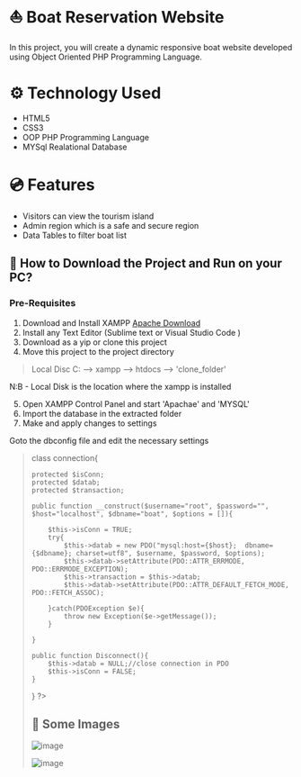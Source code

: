# ⛵ Boat Reservation Website 
In this project, you will create a dynamic responsive boat website developed using Object Oriented PHP Programming Language.

# ⚙️ Technology Used
- HTML5
- CSS3
- OOP PHP Programming Language
- MYSql Realational Database

# 💿 Features
* Visitors can view the tourism island
* Admin region which is a safe and secure region
* Data Tables to filter boat list

## 📖 How to Download the Project and Run on your PC?
### Pre-Requisites
1. Download and Install XAMPP   [Apache Download](https://www.apachefriends.org/download.html)
2. Install any Text Editor (Sublime text or Visual Studio Code )
3. Download as a yip or clone this project
4. Move this project to the project directory

> Local Disc C: --> xampp --> htdocs --> 'clone_folder'

N:B - Local Disk is the location where the xampp is installed

5.  Open XAMPP Control Panel and start 'Apachae' and 'MYSQL'
6.  Import the database in the extracted folder
7.  Make and apply changes to settings

Goto the dbconfig file and edit the necessary settings

> <?php 
class connection{

	protected $isConn;
	protected $datab;
	protected $transaction;

	public function __construct($username="root", $password="", $host="localhost", $dbname="boat", $options = []){
		
		$this->isConn = TRUE;
		try{
			$this->datab = new PDO("mysql:host={$host};  dbname={$dbname}; charset=utf8", $username, $password, $options);
			$this->datab->setAttribute(PDO::ATTR_ERRMODE, PDO::ERRMODE_EXCEPTION);
			$this->transaction = $this->datab;
			$this->datab->setAttribute(PDO::ATTR_DEFAULT_FETCH_MODE, PDO::FETCH_ASSOC);

		}catch(PDOException $e){
			throw new Exception($e->getMessage());			
		}

	}
 
	public function Disconnect(){
		$this->datab = NULL;//close connection in PDO
		$this->isConn = FALSE;
	}
}
 ?>


## 📜 Some Images

![image](https://user-images.githubusercontent.com/20705264/114946649-d9dff100-9e4b-11eb-8ade-61485002999a.png)

![image](https://user-images.githubusercontent.com/20705264/114946696-f7ad5600-9e4b-11eb-966e-070e48d26239.png)



